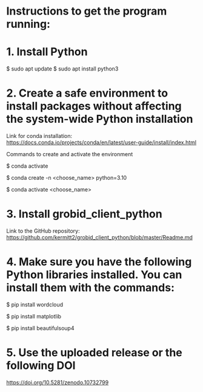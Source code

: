 # Instructions to get the program running:
# 1. Install Python
$ sudo apt update
$ sudo apt install python3

# 2. Create a safe environment to install packages without affecting the system-wide Python installation
Link for conda installation: https://docs.conda.io/projects/conda/en/latest/user-guide/install/index.html

Commands to create and activate the environment

$ conda activate

$ conda create -n <choose_name> python=3.10

$ conda activate <choose_name>

# 3. Install grobid_client_python
Link to the GitHub repository: https://github.com/kermitt2/grobid_client_python/blob/master/Readme.md

# 4. Make sure you have the following Python libraries installed. You can install them with the commands:
$ pip install wordcloud

$ pip install matplotlib

$ pip install beautifulsoup4

# 5. Use the uploaded release or the following DOI
https://doi.org/10.5281/zenodo.10732799

